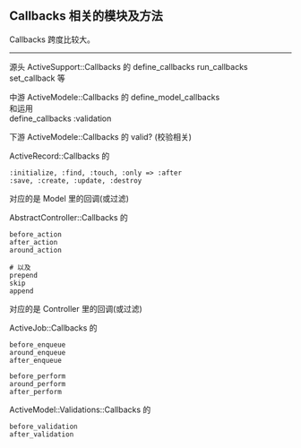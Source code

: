 ## Callbacks 相关的模块及方法

Callbacks 跨度比较大。

---

源头 ActiveSupport::Callbacks 的
define_callbacks
run_callbacks
set_callback
等

中游 ActiveModele::Callbacks 的
define_model_callbacks  
和运用  
define_callbacks :validation

下游
ActiveModele::Callbacks 的
valid? (校验相关)

ActiveRecord::Callbacks 的

```
:initialize, :find, :touch, :only => :after
:save, :create, :update, :destroy
```
对应的是 Model 里的回调(或过滤)

AbstractController::Callbacks 的

```
before_action
after_action
around_action

# 以及
prepend
skip
append
```

对应的是 Controller 里的回调(或过滤)

ActiveJob::Callbacks 的

```
before_enqueue
around_enqueue
after_enqueue

before_perform
around_perform
after_perform
```

ActiveModel::Validations::Callbacks 的

```
before_validation
after_validation
```
